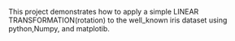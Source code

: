 This project demonstrates how to apply a simple LINEAR TRANSFORMATION(rotation) to the well_known iris dataset using python,Numpy, and matplotib.
